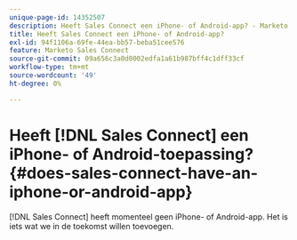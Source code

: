 ```yaml
---
unique-page-id: 14352507
description: Heeft Sales Connect een iPhone- of Android-app? - Marketo Docs - Productdocumentatie
title: Heeft Sales Connect een iPhone- of Android-app?
exl-id: 94f1106a-69fe-44ea-bb57-beba51cee576
feature: Marketo Sales Connect
source-git-commit: 09a656c3a0d0002edfa1a61b987bff4c1dff33cf
workflow-type: tm+mt
source-wordcount: '49'
ht-degree: 0%

---
```


# Heeft [!DNL Sales Connect] een iPhone- of Android-toepassing? {#does-sales-connect-have-an-iphone-or-android-app}

[!DNL Sales Connect] heeft momenteel geen iPhone- of Android-app. Het is iets wat we in de toekomst willen toevoegen.
